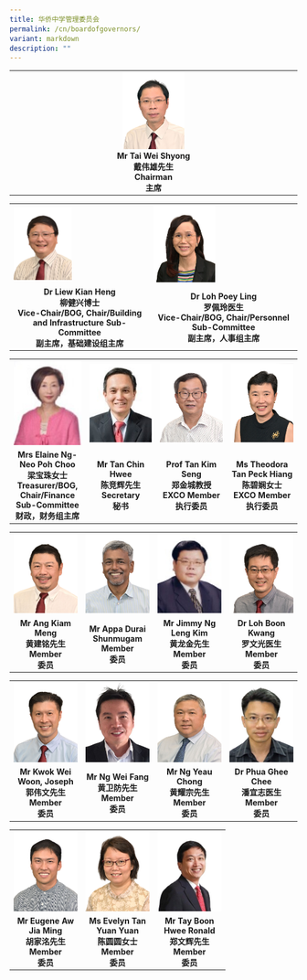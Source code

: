 ```yaml
---
title: 华侨中学管理委员会
permalink: /cn/boardofgovernors/
variant: markdown
description: ""
---
```

<table style="table-layout: fixed; width: 100%;">
  <tbody>
    <tr>
      <td style="width: 22%; text-align: center;">
        <img style="width: 22%;" src="/images/About%20Us/BOG/bog_chairman.jpg">
        <br>
        <strong>Mr Tai Wei Shyong<br>戴伟雄先生<br>Chairman<br>主席</strong>
      </td>
    </tr>
  </tbody>
</table>

<table style="table-layout: fixed; width: 100%;">
  <tbody>
    <tr>
      <td style="width: 22%; margin-left: 110px;">
        <img style="width: 44%;" src="/images/About%20Us/BOG/bog_vicechair1.jpg">
      </td>
      <td style="width: 22%; margin-left: 145px;">
        <img style="width: 44%;" src="/images/About%20Us/BOG/bog_vicechair2.jpg">
      </td>
    </tr>
    <tr>
      <td align="center">
        <strong>Dr Liew Kian Heng<br>柳健兴博士<br>Vice-Chair/BOG, Chair/Building and Infrastructure Sub-Committee<br>副主席，基础建设组主席</strong>
      </td>
      <td align="center">
        <strong>Dr Loh Poey Ling<br>罗佩玲医生<br>Vice-Chair/BOG, Chair/Personnel Sub-Committee<br>副主席，人事组主席</strong>
      </td>
    </tr>
  </tbody>
</table>



<table style="table-layout: fixed; width: 100%;">
  <tbody>
    <tr>
      <td style="width: 22%; margin-right: 15px;">
        <img style="width: 100%;" src="/images/About%20Us/BOG/bog_treasurer.jpg">
      </td>
      <td style="width: 22%; margin-right: 15px;">
        <img style="width: 100%;" src="/images/About%20Us/BOG/bog_secretary.jpg">
      </td>
      <td style="width: 22%; margin-right: 15px;">
        <img style="width: 100%;" src="/images/About%20Us/BOG/bog_exco1.jpg">
      </td>
      <td style="width: 22%; margin-right: 15px;">
        <img style="width: 100%;" src="/images/About%20Us/BOG/bog_exco2.jpg">
      </td>
    </tr>
    <tr>
      <td align="center"><strong>Mrs Elaine Ng-Neo Poh Choo<br>梁宝珠女士<br>Treasurer/BOG, Chair/Finance Sub-Committee<br>财政，财务组主席</strong></td>
      <td align="center"><strong>Mr Tan Chin Hwee<br>陈竞辉先生<br>Secretary<br>秘书</strong></td>
      <td align="center"><strong>Prof Tan Kim Seng<br>郑金城教授<br>EXCO Member<br>执行委员</strong></td>
      <td align="center"><strong>Ms Theodora Tan Peck Hiang<br>陈碧娴女士<br>EXCO Member<br>执行委员</strong></td>
    </tr>
  </tbody>
</table>

<table style="table-layout: fixed; width: 100%;">
  <tbody>
    <tr>
      <td style="width: 22%; margin-right: 15px;">
        <img style="width: 100%;" src="/images/About%20Us/BOG/bog_member1.jpg">
      </td>
      <td style="width: 22%; margin-right: 15px;">
        <img style="width: 100%;" src="/images/About%20Us/BOG/bog_member2.jpg">
      </td>
      <td style="width: 22%; margin-right: 15px;">
        <img style="width: 100%;" src="/images/About%20Us/BOG/bog_member3.jpg">
      </td>
      <td style="width: 22%; margin-right: 15px;">
        <img style="width: 100%;" src="/images/About%20Us/BOG/bog_member4.jpg">
      </td>
    </tr>
    <tr>
      <td align="center"><strong>Mr Ang Kiam Meng<br>黄建铭先生<br>Member<br>委员</strong></td>
      <td align="center"><strong>Mr Appa Durai Shunmugam<br>Member<br>委员</strong></td>
      <td align="center"><strong>Mr Jimmy Ng Leng Kim<br>黄龙金先生<br>Member<br>委员</strong></td>
      <td align="center"><strong>Dr Loh Boon Kwang<br>罗文光医生<br>Member<br>委员</strong></td>
    </tr>
  </tbody>
</table>


<table style="table-layout: fixed; width: 100%;">
  <tbody>
    <tr>
      <td style="width: 22%; margin-right: 15px;">
        <img style="width: 100%;" src="/images/About%20Us/BOG/bog_member5.jpg">
      </td>
      <td style="width: 22%; margin-right: 15px;">
        <img style="width: 100%;" src="/images/About%20Us/BOG/bog_member6.jpg">
      </td>
      <td style="width: 22%; margin-right: 15px;">
        <img style="width: 100%;" src="/images/About%20Us/BOG/bog_member7.jpg">
      </td>
      <td style="width: 22%; margin-right: 15px;">
        <img style="width: 100%;" src="/images/About%20Us/BOG/bog_member8.jpg">
      </td>
    </tr>
    <tr>
      <td align="center"><strong>Mr Kwok Wei Woon, Joseph<br>郭伟文先生<br>Member<br>委员</strong></td>
      <td align="center"><strong>Mr Ng Wei Fang<br>黄卫防先生<br>Member<br>委员</strong></td>
      <td align="center"><strong>Mr Ng Yeau Chong<br>黄耀宗先生<br>Member<br>委员</strong></td>
      <td align="center"><strong>Dr Phua Ghee Chee<br>潘宜志医生<br>Member<br>委员</strong></td>
    </tr>
  </tbody>
</table>


<table style="table-layout: fixed; width: 75%;">
  <tbody>
    <tr>
      <td style="width: 22%; margin-left: 40px;">
        <img style="width: 100%;" src="/images/About%20Us/BOG/bog_member9.jpg">
      </td>
      <td style="width: 22%; margin-left: 50px;">
        <img style="width: 100%;" src="/images/About%20Us/BOG/bog_member10.jpg">
      </td>
      <td style="width: 22%; margin-left: 60px;">
        <img style="width: 100%;" src="/images/About%20Us/BOG/bog_member11.jpg">
      </td>
    </tr>
    <tr>
      <td align="center"><strong>Mr Eugene Aw Jia Ming<br>胡家洺先生<br>Member<br>委员</strong></td>
      <td align="center"><strong>Ms Evelyn Tan Yuan Yuan<br>陈圆圆女士<br>Member<br>委员</strong></td>
      <td align="center"><strong>Mr Tay Boon Hwee Ronald<br>郑文辉先生<br>Member<br>委员</strong></td>
    </tr>
  </tbody>
</table>